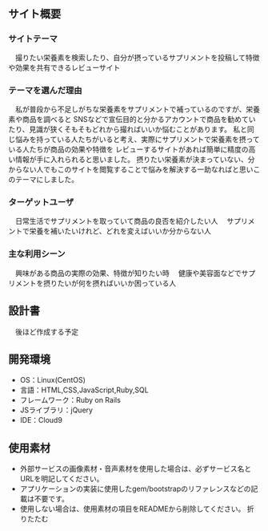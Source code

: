 # <!--ここにアプリ名を入力-->
​
## サイト概要
### サイトテーマ
<!--何を『目的』とし、どのような『分類』なのかを簡潔に書く-->
　撮りたい栄養素を検索したり、自分が摂っているサプリメントを投稿して特徴や効果を共有できるレビューサイト

### テーマを選んだ理由
<!--なぜこのようなテーマにしたかを説明する-->
　私が普段から不足しがちな栄養素をサプリメントで補っているのですが、栄養素や商品を調べると
SNSなどで宣伝目的と分かるアカウントで商品を勧めていたり、見識が狭くそもそもどれから撮ればいいか悩むことがあります。
私と同じ悩みを持っている人たちがいると考え、実際にサプリメントで栄養素を摂っている人たちが商品の効果や特徴を
レビューするサイトがあれば簡単に精度の高い情報が手に入れられると思いました。
摂りたい栄養素が決まっていない、分からない人でもこのサイトを閲覧することで悩みを解決する一助なればと思いこのテーマにしました。

### ターゲットユーザ
<!--誰に使ってもらうかを具体的に記載する-->
　日常生活でサプリメントを取っていて商品の良否を紹介したい人
　サプリメントで栄養を補いたいけれど、どれを変えばいいか分からない人
​
### 主な利用シーン
<!--どのような時に使うのかの状況を記載すること-->
　興味がある商品の実際の効果、特徴が知りたい時
　健康や美容面などでサプリメントを摂りたいが何を摂ればいいか困っている人
​
## 設計書
<!--テーマを設定・提出する時点では不要です-->
　後ほど作成する予定

## 開発環境
- OS：Linux(CentOS)
- 言語：HTML,CSS,JavaScript,Ruby,SQL
- フレームワーク：Ruby on Rails
- JSライブラリ：jQuery
- IDE：Cloud9
​
## 使用素材
- 外部サービスの画像素材・音声素材を使用した場合は、必ずサービス名とURLを明記してください。
- アプリケーションの実装に使用したgem/bootstrapのリファレンスなどの記載は不要です。
- 使用しない場合は、使用素材の項目をREADMEから削除してください。
折りたたむ